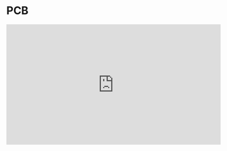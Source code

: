 # PCB 

<iframe width="560" height="315" src="https://www.youtube.com/embed/videoseries?list=PLE7RuMYW0W5Di71-aiWNUxpenKBAk5KDZ" title="YouTube video player" frameborder="0" allow="accelerometer; autoplay; clipboard-write; encrypted-media; gyroscope; picture-in-picture" allowfullscreen></iframe>